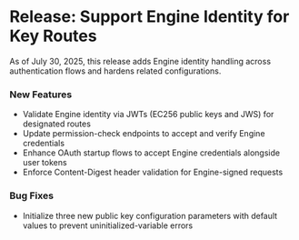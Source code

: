 # Release: Support Engine Identity for Key Routes

As of July 30, 2025, this release adds Engine identity handling across authentication flows and hardens related configurations.

### New Features
- Validate Engine identity via JWTs (EC256 public keys and JWS) for designated routes
- Update permission-check endpoints to accept and verify Engine credentials
- Enhance OAuth startup flows to accept Engine credentials alongside user tokens
- Enforce Content-Digest header validation for Engine-signed requests

### Bug Fixes
- Initialize three new public key configuration parameters with default values to prevent uninitialized-variable errors